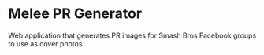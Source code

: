 # Melee PR Generator

Web application that generates PR images for Smash Bros Facebook groups to use as cover photos.
